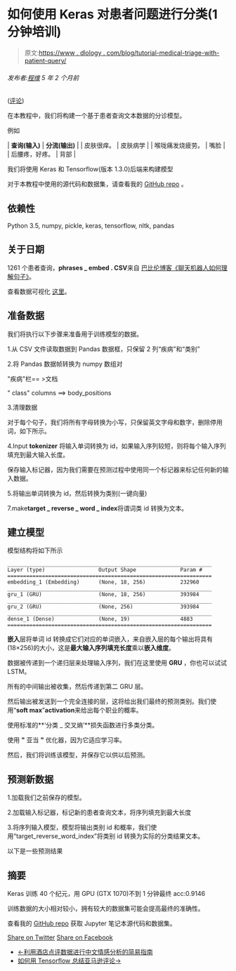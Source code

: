 # 如何使用 Keras 对患者问题进行分类(1 分钟培训)

> 原文:[https://www . dlology . com/blog/tutorial-medical-triage-with-patient-query/](https://www.dlology.com/blog/tutorial-medical-triage-with-patient-query/)

###### 发布者:[程维](/blog/author/Chengwei/) 5 年 2 个月前

([评论](/blog/tutorial-medical-triage-with-patient-query/#disqus_thread))

在本教程中，我们将构建一个基于患者查询文本数据的分诊模型。

例如

| **查询(输入)** | **分流(输出)** |
| 皮肤很痒。 | 皮肤病学 |
| 喉咙痛发烧疲劳。 | 嘴脸 |
| 后腰疼，好疼。 | 背部 |

我们将使用 Keras 和 Tensorflow(版本 1.3.0)后端来构建模型

对于本教程中使用的源代码和数据集，请查看我的 [GitHub repo](https://github.com/Tony607/Medical_Triage) 。

## 依赖性

Python 3.5, numpy, pickle, keras, tensorflow, nltk, pandas

## 关于日期

1261 个患者查询，**phrases _ embed . CSV**来自  [巴比伦博客《聊天机器人如何理解句子》](https://blog.babylonhealth.com/how-the-chatbot-understands-sentences-fe6c5deb6e81)。

查看数据可视化  [这里](https://s3-eu-west-1.amazonaws.com/nils-demo/phrases.html)。

## 准备数据

我们将执行以下步骤来准备用于训练模型的数据。

1.从 CSV 文件读取数据到 Pandas 数据框，只保留 2 列“疾病”和“类别”

2.将 Pandas 数据帧转换为 numpy 数组对

"疾病"栏== >文档

" class" columns ==> body_positions

3.清理数据

对于每个句子，我们将所有字母转换为小写，只保留英文字母和数字，删除停用词，如下所示。

4.Input **tokenizer** 将输入单词转换为 id，如果输入序列较短，则将每个输入序列填充到最大输入长度。

保存输入标记器，因为我们需要在预测过程中使用同一个标记器来标记任何新的输入数据。

5.将输出单词转换为 id，然后转换为类别(一键向量)

7.make**target _ reverse _ word _ index**将谓词类 id 转换为文本。

## 建立模型

模型结构将如下所示

```
_________________________________________________________________
Layer (type)                 Output Shape              Param #   
=================================================================
embedding_1 (Embedding)      (None, 18, 256)           232960    
_________________________________________________________________
gru_1 (GRU)                  (None, 18, 256)           393984    
_________________________________________________________________
gru_2 (GRU)                  (None, 256)               393984    
_________________________________________________________________
dense_1 (Dense)              (None, 19)                4883      
=================================================================
```

**嵌入**层将单词 id 转换成它们对应的单词嵌入，来自嵌入层的每个输出将具有(18×256)的大小，这是**最大输入序列填充长度**乘以**嵌入维度**。

数据被传递到一个递归层来处理输入序列，我们在这里使用 **GRU** ，你也可以试试 LSTM。

所有的中间输出被收集，然后传递到第二 GRU 层。

然后输出被发送到一个完全连接的层，这将给出我们最终的预测类别。我们使用“**soft max**”**activation**来给出每个职业的概率。

使用标准的**‘分类 _ 交叉熵’**损失函数进行多类分类。

使用 **"** 亚当 **"** 优化器，因为它适应学习率。

然后，我们将训练该模型，并保存它以供以后预测。

## 预测新数据

1.加载我们之前保存的模型。

2.加载输入标记器，标记新的患者查询文本，将序列填充到最大长度

3.将序列输入模型，模型将输出类别 id 和概率，我们使用“target_reverse_word_index”将类别 id 转换为实际的分类结果文本。

以下是一些预测结果

## 摘要

Keras 训练 40 个纪元，用 GPU (GTX 1070)不到 1 分钟最终 acc:0.9146

训练数据的大小相对较小，拥有较大的数据集可能会提高最终的准确性。

查看我的 [GitHub repo](https://github.com/Tony607/Medical_Triage) 获取 Jupyter 笔记本源代码和数据集。

[Share on Twitter](https://twitter.com/intent/tweet?url=https%3A//www.dlology.com/blog/tutorial-medical-triage-with-patient-query/&text=How%20to%20triage%20patient%20queries%20with%20Keras%20%281%20minute%20training%29) [Share on Facebook](https://www.facebook.com/sharer/sharer.php?u=https://www.dlology.com/blog/tutorial-medical-triage-with-patient-query/)

*   [←利用酒店点评数据进行中文情感分析的简易指南](/blog/tutorial-chinese-sentiment-analysis-with-hotel-review-data/)
*   [如何用 Tensorflow 总结亚马逊评论→](/blog/tutorial-summarizing-text-with-amazon-reviews/)